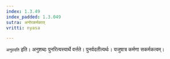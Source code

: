 ```yaml
---
index: 1.3.49
index_padded: 1.3.049
sutra: अनोरकर्मकात्
vritti: nyasa

---
```

`अनुवदति` इति। अनुशब्दः पुनरित्यस्यार्थे वर्त्तते। पुनर्वदतीत्यर्थः। यजुषात्र कर्मणा सकर्मकत्वम्।